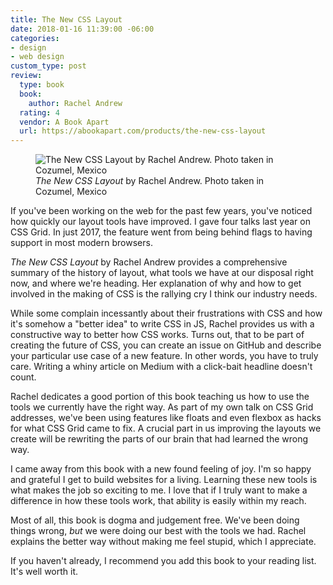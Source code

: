 ```yaml
---
title: The New CSS Layout
date: 2018-01-16 11:39:00 -06:00
categories:
- design
- web design
custom_type: post
review:
  type: book
  book:
    author: Rachel Andrew
  rating: 4
  vendor: A Book Apart
  url: https://abookapart.com/products/the-new-css-layout
---
```


<figure class="extendout">
  <img src="{{ site.url }}/uploads/2018/01/css-layout-book.jpg" alt="The New CSS Layout by Rachel Andrew. Photo taken in Cozumel, Mexico">
  <figcaption><em>The New CSS Layout</em> by Rachel Andrew. Photo taken in Cozumel, Mexico</figcaption>
</figure>

If you've been working on the web for the past few years, you've noticed how quickly our layout tools have improved. I gave four talks last year on CSS Grid. In just 2017, the feature went from being behind flags to having support in most modern browsers.

_The New CSS Layout_ by Rachel Andrew provides a comprehensive summary of the history of layout, what tools we have at our disposal right now, and where we're heading. Her explanation of why and how to get involved in the making of CSS is the rallying cry I think our industry needs.

While some complain incessantly about their frustrations with CSS and how it's somehow a "better idea" to write CSS in JS, Rachel provides us with a constructive way to better how CSS works. Turns out, that to be part of creating the future of CSS, you can create an issue on GitHub and describe your particular use case of a new feature. In other words, you have to truly care. Writing a whiny article on Medium with a click-bait headline doesn't count.

Rachel dedicates a good portion of this book teaching us how to use the tools we currently have the right way. As part of my own talk on CSS Grid addresses, we've been using features like floats and even flexbox as hacks for what CSS Grid came to fix. A crucial part in us improving the layouts we create will be rewriting the parts of our brain that had learned the wrong way.

I came away from this book with a new found feeling of joy. I'm so happy and grateful I get to build websites for a living. Learning these new tools is what makes the job so exciting to me. I love that if I truly want to make a difference in how these tools work, that ability is easily within my reach.

Most of all, this book is dogma and judgement free. We've been doing things wrong, _but_ we were doing our best with the tools we had. Rachel explains the better way without making me feel stupid, which I appreciate.

If you haven't already, I recommend you add this book to your reading list. It's well worth it.
